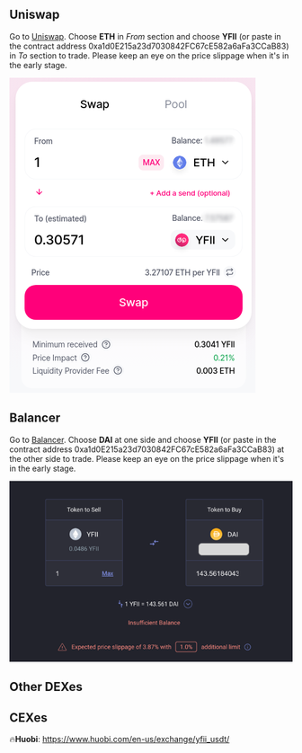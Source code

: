 ## Uniswap

Go to [Uniswap](https://app.uniswap.org/#/swap). Choose **ETH** in *From* section and choose **YFII** (or paste in the contract address 0xa1d0E215a23d7030842FC67cE582a6aFa3CCaB83) in *To* section to trade. Please keep an eye on the price slippage when it's in the early stage.

![](./img/trade1.png ':size=40%')

## Balancer

Go to [Balancer](https://balancer.exchange/#/swap). Choose **DAI** at one side and choose **YFII** (or paste in the contract address 0xa1d0E215a23d7030842FC67cE582a6aFa3CCaB83) at the other side to trade. Please keep an eye on the price slippage when it's in the early stage.

![](./img/trade2.png ':size=60%')

## Other DEXes

## CEXes

:fire:**Huobi**: https://www.huobi.com/en-us/exchange/yfii_usdt/